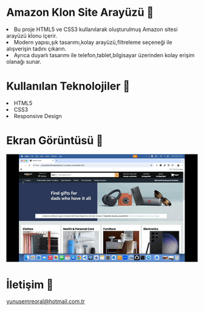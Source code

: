 # Amazon Klon Site Arayüzü 🛒

<li>Bu proje HTML5 ve CSS3 kullanılarak oluşturulmuş Amazon sitesi arayüzü klonu içerir.</li>
<li>Modern yapısı,şık tasarımı,kolay arayüzü,filtreleme seçeneği ile alışverişin tadını çıkarın.</li>
<li>Ayrıca duyarlı tasarımı ile telefon,tablet,bilgisayar üzerinden kolay erişim olanağı sunar.</li>

# Kullanılan Teknolojiler 🎨
<li>HTML5</li>
<li>CSS3</li>
<li>Responsive Design</li>

# Ekran Görüntüsü 🎥
<img src="amazon-clone.gif" width="auto"> 

# İletişim 📩
yunusemreoral@hotmail.com.tr
